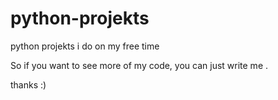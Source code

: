 # python-projekts
python projekts i do on my free time

So if you want to see more of my code, you can just write me .

thanks :) 
